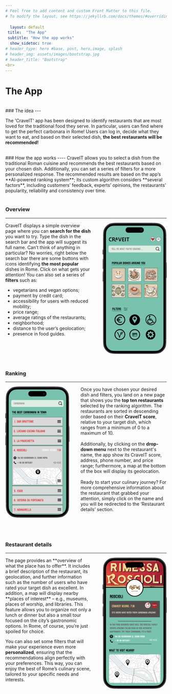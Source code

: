 ```yaml
---
# Feel free to add content and custom Front Matter to this file.
# To modify the layout, see https://jekyllrb.com/docs/themes/#overriding-theme-defaults

  layout: default
 title:  "The App"
 subtitle: "How the app works"
  show_sidetoc: true
# header_type: hero #base, post, hero,image, splash
# header_img: assets/images/bootstrap.jpg
# header_title: "Bootstrap"
<br>
---
```


# **The App**

<br>
### The idea
---

The 'CraveIT' app has been designed to identify restaurants that are most loved for the traditional food they serve. 
In particular, users can find where to get the perfect carbonara in Rome! 
Users can log in, decide what they want to eat, and based on their selected dish, **the best restaurants will be recommended!**


<br>
### How the app works
----
CraveIT allows you to select a dish from the traditional Roman cuisine and recommends the best restaurants based on your chosen dish. Additionally, you can set a series of filters for a more personalized response.
The recommended results are based on the app’s **AI-powered ranking system**; its custom algorithm considers **several factors**, including customers’ feedback, experts’ opinions, the restaurants’ popularity, reliability and consistency over time.
<br>
<br>

### Overview 
----
<img title="Overview" align="right" width="200px" style="margin: 0px 0px 0px 35px;" src="assets/images/overview_app.png">

CraveIT displays a simple overview page where you can **search for the dish** you want to try. Type the dish in the search bar and the app will suggest its full name.
Can’t think of anything in particular? No worries, right below the search bar there are some buttons with icons identifying **the most popular** dishes in Rome. Click on what gets your attention!
You can also set a series of **filters** such as:
-  	vegetarians and vegan options;
-  	payment by credit card;
- 	accessibility for users with reduced mobility;
- 	price range;
-  	average ratings of the restaurants;
-  	neighborhood;
- 	distance to the user’s geolocation;
-  	presence in food guides.
<br>
<br>
<br>
<br>

### Ranking  
-----

<img title="Ranking" align="left" width="200px" style="margin: 0px 35px 0px 0px;" src="assets/images/ranking.png">

Once you have chosen your desired dish and filters, you land on a new page that shows you the **top ten restaurants** selected by the ranking algorithm. The restaurants are sorted in descending order based on their **CraveIT score**, relative to your target dish, which ranges from a minimum of 0 to a maximum of 10.
<br>
<br>
Additionally, by clicking on the **drop-down menu** next to the restaurant's name, the app show its CraveIT score, address, phone number, and price range; furthermore, a map at the bottom of the box will display its geolocation.
<br>
<br>
Ready to start your culinary journey? For more comprehensive information about the restaurant that grabbed your attention, simply click on the name and you will be redirected to the ‘Restaurant details’ section.
<br>
<br>
<br>
<br>
<br>
### Restaurant details 
----
<img title="Ranking" align="right" width="200px" style="margin: 0px 0px 0px 35px;" src="assets/images/restaurant_detail.png">
The page provides an **overview of what the place has to offer**. 
It includes a brief description of the restaurant, its geolocation, and further information such as the number of users who have rated your target dish as excellent. 
In addition, a map will display nearby **places of interest** – e.g., museums, places of worship, and libraries. This feature allows you to organize not only a lunch or dinner but also a small tour focused on the city’s gastronomic options. 
In Rome, of course, you’re just spoiled for choice.

You can also set some filters that will make your experience even more **personalized**, ensuring that the recommendations align perfectly with your preferences. 
This way, you can enjoy the best of Rome’s culinary scene, tailored to your specific needs and interests.

<br>
<br>
<br>
